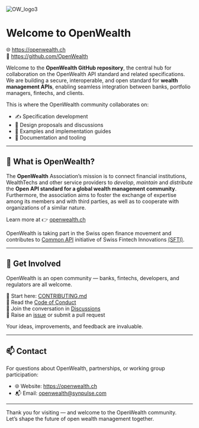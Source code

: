 ![OW_logo3](https://github.com/user-attachments/assets/382a3479-0f0c-4630-9e81-7457eae5a1ba)

# Welcome to OpenWealth

🌐 https://openwealth.ch  
📣 https://github.com/OpenWealth

Welcome to the **OpenWealth GitHub repository**, the central hub for collaboration on the OpenWealth API standard and related specifications. We are building a secure, interoperable, and open standard for **wealth management APIs**, enabling seamless integration between banks, portfolio managers, fintechs, and clients.

This is where the OpenWealth community collaborates on:

- ✍️ Specification development
- 💬 Design proposals and discussions
- 🧪 Examples and implementation guides
- 📄 Documentation and tooling

---

## 🌱 What is OpenWealth?

The **OpenWealth** Association’s mission is to connect financial institutions, WealthTechs and other service providers to *develop*, *maintain* and *distribute* the **Open API standard for a global wealth management community**. Furthermore, the association aims to foster the exchange of expertise among its members and with third parties, as well as to cooperate with organizations of a similar nature.

Learn more at 👉 [openwealth.ch](https://openwealth.ch)

OpenWealth is taking part in the Swiss open finance movement and contributes to [Common API](https://common-api.ch/index.php/en) initiative of Swiss Fintech Innovations [(SFTI)](https://swissfintechinnovations.ch).


---
<!--
## 🚀 What You'll Find Here

This repository contains:

| Folder / File      | Description                                                                 |
|--------------------|-----------------------------------------------------------------------------|
| `/specifications/` | Core OpenWealth API specification documents (e.g. portfolio, transaction)  |
| `/schemas/`        | JSON/OpenAPI schemas for each API domain                                    |
| `/examples/`       | Example requests, responses, and use cases                                  |
| `/proposals/`      | Community RFCs and design discussions for future improvements               |
| `CODE_OF_CONDUCT.md` | Our community guidelines for respectful collaboration                    |
| `CONTRIBUTING.md`  | How to get involved                                                         |

---
-->
## 🙌 Get Involved

OpenWealth is an open community — banks, fintechs, developers, and regulators are all welcome.

🔹 Start here: [CONTRIBUTING.md](./CONTRIBUTING.md)  
🔹 Read the [Code of Conduct](https://github.com/OpenWealth/.github/blob/main/CODE_OF_CONDUCT.md)  
🔹 Join the conversation in [Discussions](https://github.com/OpenWealth/OpenWealth/discussions)  
🔹 Raise an [issue](https://github.com/OpenWealth/OpenWealth/issues) or submit a pull request

Your ideas, improvements, and feedback are invaluable.


---

## 📫 Contact

For questions about OpenWealth, partnerships, or working group participation:

- 🌐 Website: https://openwealth.ch  
- 📬 Email: openwealth@synpulse.com

---

Thank you for visiting — and welcome to the OpenWealth community.  
Let’s shape the future of open wealth management together.
